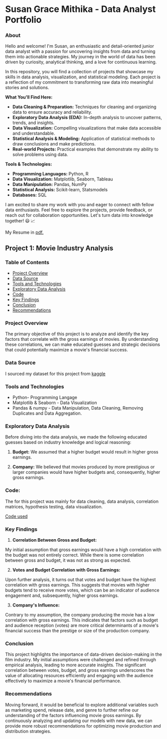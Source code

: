 # Susan Grace Mithika - Data Analyst Portfolio

### About
Hello and welcome! I'm Susan, an enthusiastic and detail-oriented junior data analyst with a passion for uncovering insights from data and turning them into actionable strategies. My journey in the world of data has been driven by curiosity, analytical thinking, and a love for continuous learning.

In this repository, you will find a collection of projects that showcase my skills in data analysis, visualization, and statistical modeling. Each project is a reflection of my commitment to transforming raw data into meaningful stories and solutions.

**What You'll Find Here:**
- **Data Cleaning & Preparation:** Techniques for cleaning and organizing data to ensure accuracy and reliability.
- **Exploratory Data Analysis (EDA):** In-depth analysis to uncover patterns, trends, and insights.
- **Data Visualization:** Compelling visualizations that make data accessible and understandable.
- **Statistical Analysis & Modeling:** Application of statistical methods to draw conclusions and make predictions.
- **Real-world Projects:** Practical examples that demonstrate my ability to solve problems using data.
  
**Tools & Technologies:**
- **Programming Languages:** Python, R
- **Data Visualization:** Matplotlib, Seaborn, Tableau
- **Data Manipulation:** Pandas, NumPy
- **Statistical Analysis:** Scikit-learn, Statsmodels
- **Databases:** SQL
  
I am excited to share my work with you and eager to connect with fellow data enthusiasts. Feel free to explore the projects, provide feedback, or reach out for collaboration opportunities. Let's turn data into knowledge together! 😃 📈

My Resume in [pdf.](https://github.com/SusanGrace1/SusanGrace_-Data_Analyst_Portfolio/blob/main/Susan%20Grace%20DA.%20Resume.pdf)

## Project 1: Movie Industry Analysis

### Table of Contents
- [Project Overview](#project_overview)
- [Data Source](#data_source)
- [Tools and Technologies](#tools_and_technologies)
- [Exploratory Data Analysis](#exploratory_data_analysis)
- [Code](#code)
- [Key Findings](#key_findings)
- [Conclusion](#conclusions)
- [Recommendations](#recommendations)






### Project Overview

The primary objective of this project is to analyze and identify the key factors that correlate with the gross earnings of movies. By understanding these correlations, we can make educated guesses and strategic decisions that could potentially maximize a movie's financial success.

### Data Source

I sourced my dataset for this project from [kaggle](https://www.kaggle.com/datasets/danielgrijalvas/movies)

### Tools and Technologies

- Python- Programming Langage
- Matplotlib & Seaborn - Data Visualization
- Pandas & numpy - Data Manipulation, Data Cleaning, Removing Duplicates and Data Aggregation.

### Exploratory Data Analysis

Before diving into the data analysis, we made the following educated guesses based on industry knowledge and logical reasoning:

1. **Budget:** We assumed that a higher budget would result in higher gross earnings.

2. **Company:** We believed that movies produced by more prestigious or larger companies would have higher budgets and, consequently, higher gross earnings.

### Code: 

The  for this project was mainly for data cleaning, data analysis, correlation matrices, hypothesis testing, data visualization.

[Code used](https://github.com/SusanGrace1/Grace-s_Portfolio/blob/main/_Movie%20Industry%20Data%20Analysis%20Code%20(1).ipynb) 

### Key Findings

1. **Correlation Between Gross and Budget:**

My initial assumption that gross earnings would have a high correlation with the budget was not entirely correct.
While there is some correlation between gross and budget, it was not as strong as expected.

2. **Votes and Budget Correlation with Gross Earnings:**
   
Upon further analysis, it turns out that votes and budget have the highest correlation with gross earnings.
This suggests that movies with higher budgets tend to receive more votes, which can be an indicator of audience engagement and, subsequently, higher gross earnings.

3. **Company's Influence:**

Contrary to my assumption, the company producing the movie has a low correlation with gross earnings.
This indicates that factors such as budget and audience reception (votes) are more critical determinants of a movie's financial success than the prestige or size of the production company.

### Conclusion

This project highlights the importance of data-driven decision-making in the film industry. My initial assumptions were challenged and refined through empirical analysis, leading to more accurate insights. The significant correlation between votes, budget, and gross earnings underscores the value of allocating resources efficiently and engaging with the audience effectively to maximize a movie's financial performance.

### Recommendations

Moving forward, it would be beneficial to explore additional variables such as marketing spend, release date, and genre to further refine our understanding of the factors influencing movie gross earnings. By continuously analyzing and updating our models with new data, we can provide more robust recommendations for optimizing movie production and distribution strategies.
















